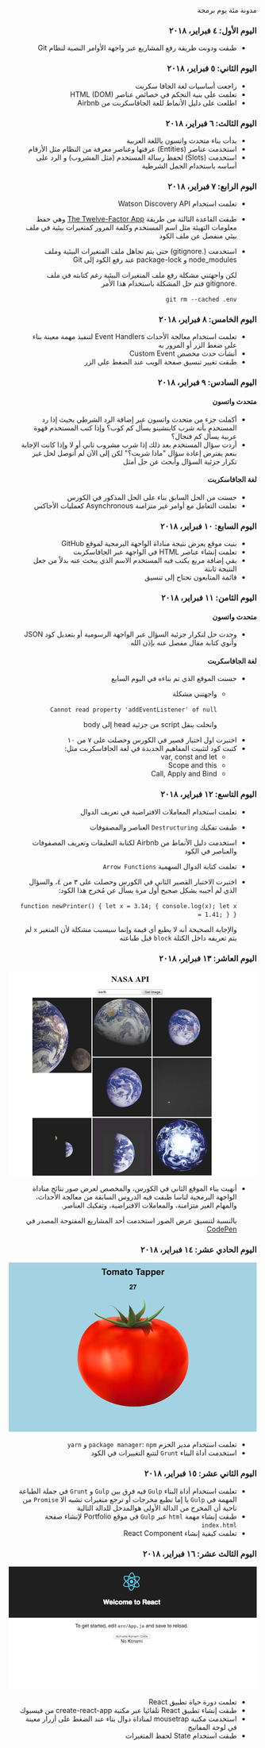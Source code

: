 <div dir=rtl markdown=1>
مدونة مئة يوم برمجة 

### اليوم الأول: ٤ فبراير، ٢٠١٨

* طبقت ودونت طريقة رفع المشاريع عبر واجهة الأوامر النصية لنظام Git

### اليوم الثاني: ٥ فبراير، ٢٠١٨

* راجعت أساسيات لغة الجافا سكربت
* تعلمت على  بنية التحكم في خصائص عناصر HTML (DOM) 
* اطلعت على دليل الأنماط للغة الجافاسكربت من Airbnb

### اليوم الثالث: ٦ فبراير، ٢٠١٨

* بدأت بناء متحدث واتسون باللغة العربية
* استخدمت عناصر (Entities) عرفتها وعناصر معرفة من النظام مثل الأرقام 
* استخدمت (Slots) لحفظ رسالة المستخدم (مثل المشروب) و الرد على أساسه باستخدام الجمل الشرطية

### اليوم الرابع: ٧ فبراير، ٢٠١٨

* تعلمت استخدام Watson Discovery API
* طبقت القاعدة الثالثة من طريقة [The Twelve-Factor App](https://12factor.net/) وهي حفظ معلومات التهيئة مثل اسم المستخدم وكلمة المرور كمتغيرات بيئية في ملف بيئي منفصل عن ملف الكود
* استخدمت (.gitignore) حتى يتم تجاهل ملف المتغيرات البيئية وملف node_modules و package-lock عند رفع الكود إلى Git

    لكن واجهتني مشكلة رفع ملف المتغيرات    البيئية رغم كتابته في ملف .gitignore
    فتم حل المشكلة باستخدام هذا الأمر
    
    `git rm --cached .env`

### اليوم الخامس: ٨ فبراير، ٢٠١٨

* تعلمت استخدام معالجة الأحداث Event Handlers لتنفيذ مهمة معينة بناء على ضغط الزر أو المرور به
* أنشأت حدث مخصص Custom Event
* طبقت تغيير تنسيق صفحة الويب عند الضغط على الزر


### اليوم السادس: ٩ فبراير، ٢٠١٨

#### متحدث واتسون
* أكملت جزء من متحدث واتسون عبر إضافة الرد الشرطي
بحيث إذا رد المستخدم بأنه شرب كابتشينو يسأل كم كوب؟
وإذا كتب المستخدم قهوة عربية يسأل كم فنجال؟
* أردت سؤال المستخدم بعد ذلك إذا شرب مشروب ثاني أو لا
وإذا كانت الإجابة بنعم يفترض إعادة سؤال "ماذا شربت؟" لكن إلى الآن لم أتوصل لحل غير تكرار جزئية السؤال وأبحث عن حل أمثل

#### لغة الجافاسكربت
* حسنت من الحل السابق بناء على الحل المذكور في الكورس
* تعلمت التعامل مع أوامر غير متزامنة Asynchronous كعمليات الأجاكس 

### اليوم السابع: ١٠ فبراير، ٢٠١٨

* بنيت موقع يعرض نتيجة مناداة الواجهة البرمجية لموقع GitHub
* تعلمت إنشاء عناصر HTML في الواجهة عبر الجافاسكربت
* بقي إضافة مربع يكتب فيه المستخدم الاسم الذي يبحث عنه بدلاً من جعل النتيجة ثابتة
* قائمة المتابعون تحتاج إلى تنسيق

### اليوم الثامن: ١١ فبراير، ٢٠١٨

#### متحدث واتسون
* وجدت حل لتكرار جزئية السؤال عبر الواجهة الرسومية أو بتعديل كود JSON وأنوي كتابة مقال مفصل عنه بإذن الله

#### لغة الجافاسكربت
* حسنت الموقع الذي تم بناءه في اليوم السابع
    - واجهتني مشكلة
    
        `Cannot read property 'addEventListener' of null`

        وانحلت بنقل script من جزئية head إلى body 
* اختبرت اول اختبار قصير في الكورس وحصلت على ٧ من ١٠
* كتبت كود لتثبيت المفاهيم الجديدة في لغة الجافاسكربت مثل:
    - var, const and let
    - Scope and this
    - Call, Apply and Bind

### اليوم التاسع: ١٢ فبراير، ٢٠١٨
* تعلمت استخدام المعاملات الافتراضية في تعريف الدوال
* طبقت تفكيك `Destructuring` العناصر والمصفوفات
* استخدمت دليل الأنماط من Airbnb لكتابة التعليقات وتعريف المصفوفات والعناصر في الكود
* تعلمت كتابة الدوال السهمية `Arrow Functions`
* اختبرت الاختبار القصير الثاني في الكورس وحصلت على ٣ من ٤، والسؤال الذي لم أجيبه بشكل صحيح أول مرة يسأل عن مُخرج هذا الكود:

    `function newPrinter() {
    let x = 3.14;
    {
        console.log(x);
        let x = 1.41;
    }
    }`

    والإجابة الصحيحة أنه لا يطبع أي قيمة وإنما سيسبب مشكلة لأن المتغير `x` لم يتم تعريفه داخل الكتلة `block` قبل طباعته

### اليوم العاشر: ١٣ فبراير، ٢٠١٨
![NASA API](https://github.com/xnorax/100DaysOfCode/blob/master/images/nasa_api.png?raw=true)
* أنهيت بناء الموقع الثاني في الكورس، والمخصص لعرض صور نتائج مناداة الواجهة البرمجية لناسا طبقت فيه الدروس السابقة من معالجة الأحداث، والمهام الغير متزامنة، والمعاملات الافتراضية، وتفكيك العناصر.

    بالنسبة لتنسيق عرض الصور استخدمت أحد المشاريع المفتوحة المصدر في [CodePen](https://codepen.io/)

### اليوم الحادي عشر: ١٤ فبراير، ٢٠١٨
![Tomato Tapper](https://github.com/xnorax/100DaysOfCode/blob/master/images/tomatoTapper.png?raw=true)
* تعلمت استخدام مدير الحزم `package manager`: `npm` و `yarn`
* استخدمت أداة البناء `Grunt` لتتبع التغييرات في الكود

### اليوم الثاني عشر: ١٥ فبراير، ٢٠١٨
* تعلمت استخدام أداة البناء `Gulp`
    فيه فرق بين `Gulp` و `Grunt` في جملة الطباعة
    المهمة في `Gulp` يا إما تطبع مخرجات أو ترجع متغيرات
    تشبه الا `Promise` من ناحية أن المخرج من الدالة الأولى هوالمدخل للدالة التالية
* طبقت إنشاء مهمة `html` عبر `Gulp` في موقع Portfolio لإنشاء صفحة `index.html`
* تعلمت كيفية إنشاء React Component

### اليوم الثالث عشر: ١٦ فبراير، ٢٠١٨
![Konami](https://github.com/xnorax/100DaysOfCode/blob/master/images/konami.png?raw=true)
* تعلمت دورة حياة تطبيق React
* طبقت إنشاء تطبيق React تلقائيا عبر مكتبة create-react-app من فيسبوك
* استخدمت مكتبة mousetrap لمناداة دوال بناء عند الضغط على أزرار معينة في لوحة المفاتيح 
* طبقت استخدام State لحفظ المتغيرات

</div>